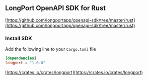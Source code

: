 ## LongPort OpenAPI SDK for Rust

[https://github.com/longportapp/openapi-sdk/tree/master/rust](https://github.com/longportapp/openapi-sdk/tree/master/rust)

### Install SDK

Add the following line to your `Cargo.toml` file

```toml
[dependencies]
longport = "1.0.0"
```

[https://crates.io/crates/longport](https://crates.io/crates/longport)
